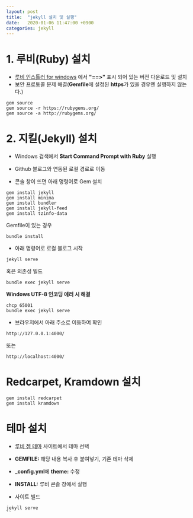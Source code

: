 ```yaml
---
layout: post
title:  "jekyll 설치 및 실행"
date:   2020-01-06 11:47:00 +0900
categories: jekyll
---
```


# 1. 루비(Ruby) 설치

- [루비 인스톨러 for windows](https://rubyinstaller.org/downloads/) 에서 **"==>"** 표시 되어 있는 버전 다운로드 및 설치
- 보안 프로토콜 문제 해결(**Gemfile**에 설정된 **https**가 있을 경우엔 실행하지 않는다.)
```
gem source
gem source -r https://rubygems.org/
gem source -a http://rubygems.org/
```


# 2. 지킬(Jekyll) 설치

- Windows 검색에서 **Start Command Prompt with Ruby** 실행

- Github 블로그와 연동된 로컬 경로로 이동

- 콘솔 창이 뜨면 아래 명령어로 Gem 설치
```
gem install jekyll
gem install minima
gem install bundler
gem install jekyll-feed
gem install tzinfo-data
```
Gemfile이 있는 경우
```
bundle install
```

- 아래 명령어로 로컬 블로그 시작
```
jekyll serve
```
혹은 의존성 빌드
```
bundle exec jekyll serve
```

**Windows UTF-8 인코딩 에러 시 해결**
```
chcp 65001
bundle exec jekyll serve
```

- 브라우저에서 아래 주소로 이동하여 확인
```
http://127.0.0.1:4000/
```
또는
```
http://localhost:4000/
```


# Redcarpet, Kramdown 설치

```
gem install redcarpet
gem install kramdown
```


# 테마 설치

- [루비 젬 테마](https://rubygems.org/search?utf8=%E2%9C%93&query=jekyll-theme) 사이트에서 테마 선택

- **GEMFILE:** 해당 내용 복사 후 붙여넣기, 기존 테마 삭제

- **_config.yml**에 **theme:** 수정

- **INSTALL:** 루비 콘솔 창에서 실행

- 사이트 빌드
```
jekyll serve
``
